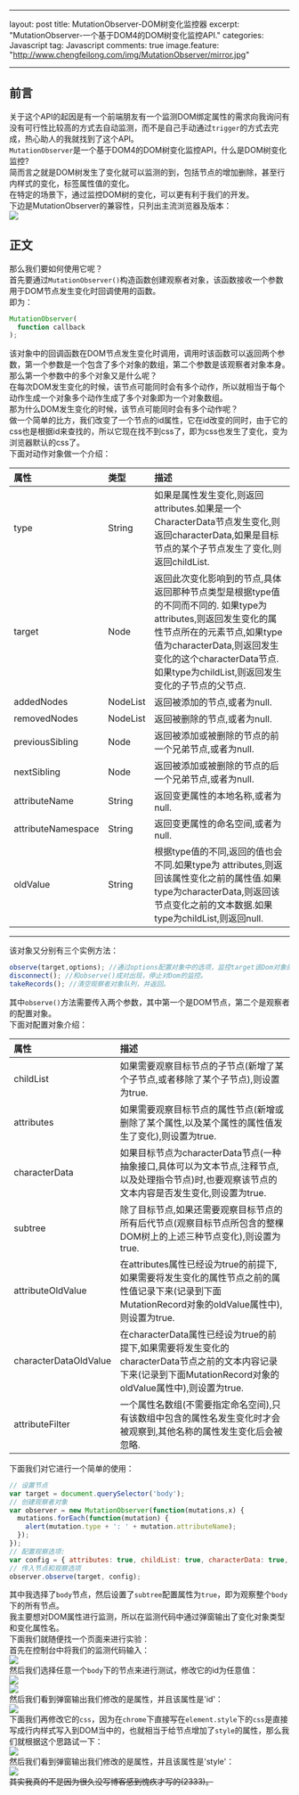 ---
layout: post
title: MutationObserver-DOM树变化监控器
excerpt: "MutationObserver-一个基于DOM4的DOM树变化监控API."
categories: Javascript
tag: Javascript
comments: true
image.feature: "http://www.chengfeilong.com/img/MutationObserver/mirror.jpg"

---------

## 前言
关于这个API的起因是有一个前端朋友有一个监测DOM绑定属性的需求向我询问有没有可行性比较高的方式去自动监测，而不是自己手动通过`trigger`的方式去完成，热心助人的我就找到了这个API。  
`MutationObserver`是一个基于DOM4的DOM树变化监控API，什么是DOM树变化监控?  
简而言之就是DOM树发生了变化就可以监测的到，包括节点的增加删除，甚至行内样式的变化，标签属性值的变化。  
在特定的场景下，通过监控DOM树的变化，可以更有利于我们的开发。  
下边是MutationObserver的兼容性，只列出主流浏览器及版本：  
<img src="{{ site.loading }}" data-src="/img/MutationObserver/1.jpg" class="lazy">  

## 正文
那么我们要如何使用它呢？  
首先要通过`MutationObserver()`构造函数创建观察者对象，该函数接收一个参数用于DOM节点发生变化时回调使用的函数。  
即为：  

```js
MutationObserver(
  function callback
);
```

该对象中的回调函数在DOM节点发生变化时调用，调用时该函数可以返回两个参数，第一个参数是一个包含了多个对象的数组，第二个参数是该观察者对象本身。  
那么第一个参数中的多个对象又是什么呢？  
在每次DOM发生变化的时候，该节点可能同时会有多个动作，所以就相当于每个动作生成一个对象多个动作生成了多个对象即为一个对象数组。  
那为什么DOM发生变化的时候，该节点可能同时会有多个动作呢？  
做一个简单的比方，我们改变了一个节点的id属性，它在id改变的同时，由于它的css也是根据id来查找的，所以它现在找不到css了，即为css也发生了变化，变为浏览器默认的css了。  
下面对动作对象做一个介绍：  

| 属性          |   类型                | 描述                         |
|:------------- |:---------------------|:-----------------------------|
| type         | String | 如果是属性发生变化,则返回attributes.如果是一个CharacterData节点发生变化,则返回characterData,如果是目标节点的某个子节点发生了变化,则返回childList.             |
| target        | Node| 返回此次变化影响到的节点,具体返回那种节点类型是根据type值的不同而不同的. 如果type为attributes,则返回发生变化的属性节点所在的元素节点,如果type值为characterData,则返回发生变化的这个characterData节点.如果type为childList,则返回发生变化的子节点的父节点.             |
| addedNodes | NodeList              | 返回被添加的节点,或者为null.      |
| removedNodes | NodeList              | 返回被删除的节点,或者为null.      |
| previousSibling | Node              | 返回被添加或被删除的节点的前一个兄弟节点,或者为null.      |
| nextSibling | Node          | 返回被添加或被删除的节点的后一个兄弟节点,或者为null.   |
| attributeName | String           | 返回变更属性的本地名称,或者为null.   |
| attributeNamespace | String           | 返回变更属性的命名空间,或者为null.   |
| oldValue | String           | 根据type值的不同,返回的值也会不同.如果type为 attributes,则返回该属性变化之前的属性值.如果type为characterData,则返回该节点变化之前的文本数据.如果type为childList,则返回null.   |

<hr>
该对象又分别有三个实例方法：  

```js
observe(target,options); //通过options配置对象中的选项，监控target该Dom对象的变化。
disconnect(); //和observe()成对出现，停止对Dom的监控。
takeRecords(); //清空观察者对象队列，并返回。
```

其中`observe()`方法需要传入两个参数，其中第一个是DOM节点，第二个是观察者的配置对象。  
下面对配置对象介绍：  

| 属性          | 描述                |
|:--------------|:---------------------|
| childList         |如果需要观察目标节点的子节点(新增了某个子节点,或者移除了某个子节点),则设置为true.|
| attributes        |如果需要观察目标节点的属性节点(新增或删除了某个属性,以及某个属性的属性值发生了变化),则设置为true.|
| characterData |如果目标节点为characterData节点(一种抽象接口,具体可以为文本节点,注释节点,以及处理指令节点)时,也要观察该节点的文本内容是否发生变化,则设置为true.|
| subtree |除了目标节点,如果还需要观察目标节点的所有后代节点(观察目标节点所包含的整棵DOM树上的上述三种节点变化),则设置为true.|
| attributeOldValue |在attributes属性已经设为true的前提下,如果需要将发生变化的属性节点之前的属性值记录下来(记录到下面MutationRecord对象的oldValue属性中),则设置为true.|
| characterDataOldValue |在characterData属性已经设为true的前提下,如果需要将发生变化的characterData节点之前的文本内容记录下来(记录到下面MutationRecord对象的oldValue属性中),则设置为true.|
| attributeFilter |一个属性名数组(不需要指定命名空间),只有该数组中包含的属性名发生变化时才会被观察到,其他名称的属性发生变化后会被忽略.|

下面我们对它进行一个简单的使用： 
 
```js
// 设置节点
var target = document.querySelector('body');
// 创建观察者对象
var observer = new MutationObserver(function(mutations,x) {
  mutations.forEach(function(mutation) {
    alert(mutation.type + ': ' + mutation.attributeName);
  });    
});
// 配置观察选项:
var config = { attributes: true, childList: true, characterData: true, subtree: true }
// 传入节点和观察选项
observer.observe(target, config);
```

其中我选择了`body`节点，然后设置了`subtree`配置属性为`true`，即为观察整个`body`下的所有节点。  
我主要想对DOM属性进行监测，所以在监测代码中通过弹窗输出了变化对象类型和变化属性名。  
下面我们就随便找一个页面来进行实验：  
首先在控制台中将我们的监测代码输入：  
<img src="{{ site.loading }}" data-src="/img/MutationObserver/2.jpg" class="lazy">  
然后我们选择任意一个`body`下的节点来进行测试，修改它的id为任意值：  
<img src="{{ site.loading }}" data-src="/img/MutationObserver/3.jpg" class="lazy">  
<img src="{{ site.loading }}" data-src="/img/MutationObserver/4.jpg" class="lazy">  
然后我们看到弹窗输出我们修改的是属性，并且该属性是'id'：  
<img src="{{ site.loading }}" data-src="/img/MutationObserver/5.jpg" class="lazy">  
下面我们再修改它的`css`，因为在`chrome`下直接写在`element.style`下的`css`是直接写成行内样式写入到DOM当中的，也就相当于给节点增加了`style`的属性，那么我们就根据这个思路试一下：  
<img src="{{ site.loading }}" data-src="/img/MutationObserver/6.jpg" class="lazy">  
然后我们看到弹窗输出我们修改的是属性，并且该属性是'style'：  
<img src="{{ site.loading }}" data-src="/img/MutationObserver/7.jpg" class="lazy">  
~~其实我真的不是因为很久没写博客感到愧疚才写的(2333)。~~